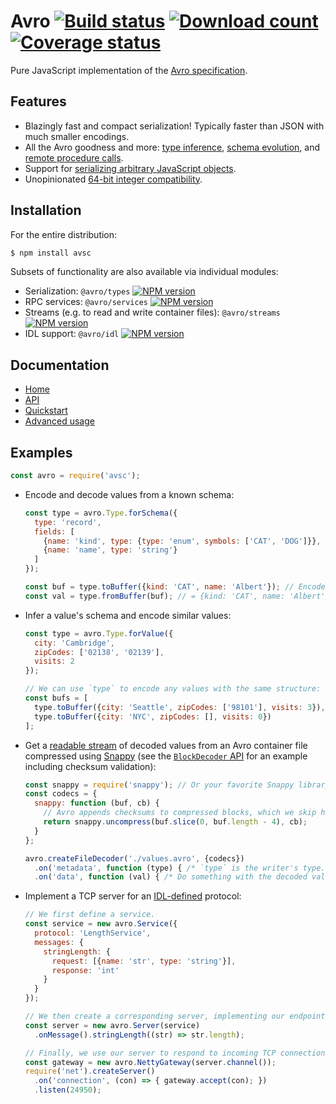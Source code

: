 # Avro [![Build status](https://travis-ci.org/mtth/avsc.svg?branch=master)](https://travis-ci.org/mtth/avsc)  [![Download count](https://img.shields.io/npm/dm/avsc.svg)](https://www.npmjs.com/package/avsc) [![Coverage status](https://coveralls.io/repos/mtth/avsc/badge.svg?branch=master&service=github)](https://coveralls.io/github/mtth/avsc?branch=master)

Pure JavaScript implementation of the [Avro
specification](https://avro.apache.org/docs/current/spec.html).

## Features

+ Blazingly fast and compact serialization! Typically faster than JSON with
  much smaller encodings.
+ All the Avro goodness and more: [type inference][type-inference], [schema
  evolution][schema-evolution], and [remote procedure calls][rpc].
+ Support for [serializing arbitrary JavaScript objects][logical-types].
+ Unopinionated [64-bit integer compatibility][custom-long].

## Installation

For the entire distribution:

```bash
$ npm install avsc
```

Subsets of functionality are also available via individual modules:

+ Serialization: `@avro/types` [![NPM version](https://img.shields.io/npm/v/@avro/types.svg)](https://www.npmjs.com/package/@avro/types)
+ RPC services: `@avro/services` [![NPM version](https://img.shields.io/npm/v/@avro/services.svg)](https://www.npmjs.com/package/@avro/services)
+ Streams (e.g. to read and write container files): `@avro/streams` [![NPM version](https://img.shields.io/npm/v/@avro/streams.svg)](https://www.npmjs.com/package/@avro/streams)
+ IDL support: `@avro/idl` [![NPM version](https://img.shields.io/npm/v/@avro/idl.svg)](https://www.npmjs.com/package/@avro/idl)

## Documentation

+ [Home][home]
+ [API](https://github.com/mtth/avsc/wiki/API)
+ [Quickstart](https://github.com/mtth/avsc/wiki/Quickstart)
+ [Advanced usage](https://github.com/mtth/avsc/wiki/Advanced-usage)

## Examples

```javascript
const avro = require('avsc');
```

+ Encode and decode values from a known schema:

  ```javascript
  const type = avro.Type.forSchema({
    type: 'record',
    fields: [
      {name: 'kind', type: {type: 'enum', symbols: ['CAT', 'DOG']}},
      {name: 'name', type: 'string'}
    ]
  });

  const buf = type.toBuffer({kind: 'CAT', name: 'Albert'}); // Encoded buffer.
  const val = type.fromBuffer(buf); // = {kind: 'CAT', name: 'Albert'}
  ```

+ Infer a value's schema and encode similar values:

  ```javascript
  const type = avro.Type.forValue({
    city: 'Cambridge',
    zipCodes: ['02138', '02139'],
    visits: 2
  });

  // We can use `type` to encode any values with the same structure:
  const bufs = [
    type.toBuffer({city: 'Seattle', zipCodes: ['98101'], visits: 3}),
    type.toBuffer({city: 'NYC', zipCodes: [], visits: 0})
  ];
  ```

+ Get a [readable stream][readable-stream] of decoded values from an Avro
  container file compressed using [Snappy][snappy] (see the [`BlockDecoder`
  API][decoder-api] for an example including checksum validation):

  ```javascript
  const snappy = require('snappy'); // Or your favorite Snappy library.
  const codecs = {
    snappy: function (buf, cb) {
      // Avro appends checksums to compressed blocks, which we skip here.
      return snappy.uncompress(buf.slice(0, buf.length - 4), cb);
    }
  };

  avro.createFileDecoder('./values.avro', {codecs})
    .on('metadata', function (type) { /* `type` is the writer's type. */ })
    .on('data', function (val) { /* Do something with the decoded value. */ });
  ```

+ Implement a TCP server for an [IDL-defined][idl] protocol:

  ```javascript
  // We first define a service.
  const service = new avro.Service({
    protocol: 'LengthService',
    messages: {
      stringLength: {
        request: [{name: 'str', type: 'string'}],
        response: 'int'
      }
    }
  });

  // We then create a corresponding server, implementing our endpoint.
  const server = new avro.Server(service)
    .onMessage().stringLength((str) => str.length);

  // Finally, we use our server to respond to incoming TCP connections!
  const gateway = new avro.NettyGateway(server.channel());
  require('net').createServer()
    .on('connection', (con) => { gateway.accept(con); })
    .listen(24950);
  ```


[custom-long]: https://github.com/mtth/avsc/wiki/Advanced-usage#custom-long-types
[decoder-api]: https://github.com/mtth/avsc/wiki/API#class-blockdecoderopts
[home]: https://github.com/mtth/avsc/wiki
[idl]: https://avro.apache.org/docs/current/idl.html
[logical-types]: https://github.com/mtth/avsc/wiki/Advanced-usage#logical-types
[node.js]: https://nodejs.org/en/
[readable-stream]: https://nodejs.org/api/stream.html#stream_class_stream_readable
[releases]: https://github.com/mtth/avsc/releases
[rpc]: https://github.com/mtth/avsc/wiki/Quickstart#services
[schema-evolution]: https://github.com/mtth/avsc/wiki/Advanced-usage#schema-evolution
[snappy]: https://avro.apache.org/docs/current/spec.html#snappy
[type-inference]: https://github.com/mtth/avsc/wiki/Advanced-usage#type-inference
